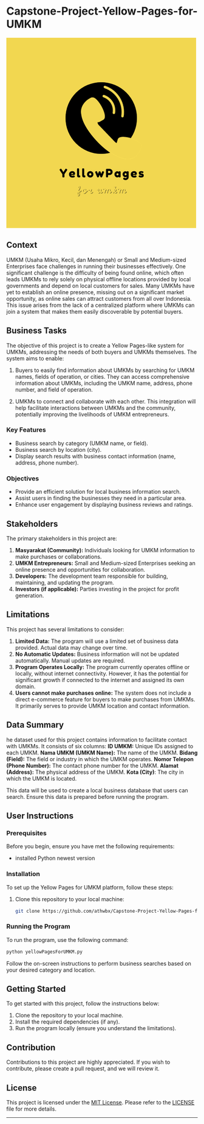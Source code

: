 # Capstone-Project-Yellow-Pages-for-UMKM

![Yellow Pages for UMKM Logo](https://github.com/athwbx/Capstone-Project-Yellow-Pages-for-UMKM/blob/main/yellowpages.png)
## Context

UMKM (Usaha Mikro, Kecil, dan Menengah) or Small and Medium-sized Enterprises face challenges in running their businesses effectively. 
One significant challenge is the difficulty of being found online, which often leads UMKMs to rely solely on physical offline locations provided by local governments and 
depend on local customers for sales. Many UMKMs have yet to establish an online presence, missing out on a significant market opportunity, 
as online sales can attract customers from all over Indonesia. This issue arises from the lack of a centralized platform where UMKMs 
can join a system that makes them easily discoverable by potential buyers.

## Business Tasks

The objective of this project is to create a Yellow Pages-like system for UMKMs, addressing the needs of both buyers and UMKMs themselves. The system aims to enable:

1. Buyers to easily find information about UMKMs by searching for UMKM names, fields of operation, or cities.
   They can access comprehensive information about UMKMs, including the UMKM name, address, phone number, and field of operation.

2. UMKMs to connect and collaborate with each other. This integration will help facilitate interactions between UMKMs and the community,
   potentially improving the livelihoods of UMKM entrepreneurs.
   
### Key Features
- Business search by category (UMKM name, or field).
- Business search by location (city).
- Display search results with business contact information (name, address, phone number).

### Objectives
- Provide an efficient solution for local business information search.
- Assist users in finding the businesses they need in a particular area.
- Enhance user engagement by displaying business reviews and ratings.

## Stakeholders
The primary stakeholders in this project are:
1. **Masyarakat (Community):** Individuals looking for UMKM information to make purchases or collaborations.
2. **UMKM Entrepreneurs:** Small and Medium-sized Enterprises seeking an online presence and opportunities for collaboration.
3. **Developers:** The development team responsible for building, maintaining, and updating the program.
4. **Investors (if applicable):** Parties investing in the project for profit generation.

## Limitations

This project has several limitations to consider:

1. **Limited Data:** The program will use a limited set of business data provided. Actual data may change over time.
2. **No Automatic Updates:** Business information will not be updated automatically. Manual updates are required.
3. **Program Operates Locally:** The program currently operates offline or locally, without internet connectivity. However, it has the potential for significant growth if connected to the internet and assigned its own domain.
4. **Users cannot make purchases online:** The system does not include a direct e-commerce feature for buyers to make purchases from UMKMs. It primarily serves to provide UMKM location and contact information.

## Data Summary

he dataset used for this project contains information to facilitate contact with UMKMs. It consists of six columns:
**ID UMKM:** Unique IDs assigned to each UMKM.
**Nama UMKM (UMKM Name):** The name of the UMKM.
**Bidang (Field):** The field or industry in which the UMKM operates.
**Nomor Telepon (Phone Number):** The contact phone number for the UMKM.
**Alamat (Address):** The physical address of the UMKM.
**Kota (City)**: The city in which the UMKM is located.

This data will be used to create a local business database that users can search. Ensure this data is prepared before running the program.

## User Instructions

### Prerequisites
Before you begin, ensure you have met the following requirements:
- installed Python newest version
   
### Installation

To set up the Yellow Pages for UMKM platform, follow these steps:
1. Clone this repository to your local machine:
   ```bash
   git clone https://github.com/athwbx/Capstone-Project-Yellow-Pages-for-UMKM.git
    ```
### Running the Program

To run the program, use the following command:
```python
python yellowPagesForUMKM.py
```


Follow the on-screen instructions to perform business searches based on your desired category and location.

## Getting Started

To get started with this project, follow the instructions below:
1. Clone the repository to your local machine.
2. Install the required dependencies (if any).
3. Run the program locally (ensure you understand the limitations).

## Contribution

Contributions to this project are highly appreciated. If you wish to contribute, please create a pull request, and we will review it.

## License

This project is licensed under the [MIT License](LICENSE). Please refer to the [LICENSE](LICENSE) file for more details.

---

